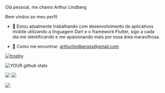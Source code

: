 

Olá pessoal, me chamo Arthur Lindberg

Bem vindos ao meu perfil

- 🔭 Estou atualmente trabalhando com desenvolvimento de aplicativos mobile utilizando a linguagem Dart e o framework Flutter, sigo a cada dia me identificando e me apaixonando mais por essa área maravilhosa. 

- 🌱 Como me encontrar: arthurlindbergss@gmail.com



[![trophy](https://github-profile-trophy.vercel.app/?username=Arthurlss&theme=onedark)](https://github.com/ryo-ma/github-profile-trophy)

![YOUR github stats](https://github-readme-stats.vercel.app/api?username=Arthurlss)

<img src="https://img.shields.io/badge/Flutter-02569B?style=for-the-badge&logo=flutter&logoColor=white" />
<img src="https://img.shields.io/badge/GitHub-100000?style=for-the-badge&logo=github&logoColor=white)" />





[<img src="https://img.shields.io/badge/linkedin-%230077B5.svg?&style=for-the-badge&logo=linkedin&logoColor=white" />](https://www.linkedin.com/in/arthur-lindberg-4322121a8/) 






<!--
**Arthurlss/Arthurlss** is a ✨ _special_ ✨ repository because its `README.md` (this file) appears on your GitHub profile.

Here are some ideas to get you started:

- 🔭 I’m currently working on ...
- 🌱 I’m currently learning ...
- 👯 I’m looking to collaborate on ...
- 🤔 I’m looking for help with ...
- 💬 Ask me about ...
- 📫 How to reach me: ...
- 😄 Pronouns: ...
- ⚡ Fun fact: ...
-->
